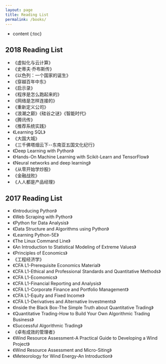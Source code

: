 ```yaml
---
layout: page
title: Reading List
permalink: /books/
---
```


* content
{:toc}

2018 Reading List
---

- 《虚拟化与云计算》
- 《史蒂夫·乔布斯传》
- 《以色列：一个国家的诞生》
- 《穿越百年中东》
- 《启示录》
- 《程序是怎么跑起来的》
- 《网络是怎样连接的》
- 《重新定义公司》
- 《浪潮之巅》《硅谷之谜》《智能时代》
- 《腾讯传》
- 《推荐系统实践》
- 《Learning SQL》
- 《大国大城》
- 《三千佛塔烟云下--东南亚五国文化纪行》
- 《Deep Learning with Python》
- 《Hands-On Machine Learning with Scikit-Learn and TensorFlow》
- 《Neural networks and deep learning》
- 《从零开始学炒股》
- 《金融战败》
- 《人人都是产品经理》

2017 Reading List
---

- 《Introducing Python》
- 《Web Scraping with Python》
- 《Python for Data Analysis》
- 《Data Structure and Algorithms using Python》
- 《Learning Python-5E》
- 《The Linux Command Line》
- 《An Introduction to Statistical Modeling of Extreme Values》
- 《Principles of Economics》
- 《工程经济学》
- 《CFA L1-Prerequisite Economics Material》
- 《CFA L1-Ethical and Professional Standards and Quantitative Methods》
- 《CFA L1-Ecomomics》
- 《CFA L1-Financial Reporting and Analysis》
- 《CFA L1-Corporate Finance and Portfolio Management》
- 《CFA L1-Equity and Fixed Income》
- 《CFA L1-Derivatives and Alternative Investments》
- 《Inside the Black Box-The Simple Truth about Quantitative Trading》
- 《Quantitative Trading-How to Build Your Own Algorithmic Trading Business》
- 《Successful Algorithmic Trading》
- 《卓有成效的管理者》
- 《Wind Resource Assessment-A Practical Guide to Developing a Wind Project》
- 《Wind Resource Assessment and Micro-Siting》
- 《Meteorology for Wind Energy-An Introduction》


